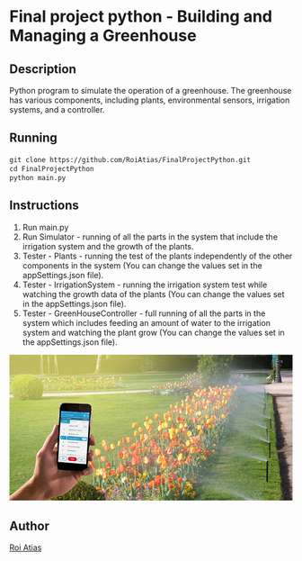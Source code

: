 # Final project python - Building and Managing a Greenhouse

## Description

Python program to simulate the operation of a greenhouse. 
The greenhouse has various components, including plants, environmental sensors, irrigation systems, and a controller.

## Running

```
git clone https://github.com/RoiAtias/FinalProjectPython.git
cd FinalProjectPython
python main.py
```

## Instructions
1. Run main.py
2. Run Simulator - running of all the parts in the system that include the irrigation system and the growth of the plants.
3. Tester - Plants - running the test of the plants independently of the other components in the system
                     (You can change the values set in the appSettings.json file).
4. Tester - IrrigationSystem - running the irrigation system test while watching the growth data of the plants
                     (You can change the values set in the appSettings.json file).
5. Tester - GreenHouseController - full running of all the parts in the system which includes feeding an amount 
                                   of water to the irrigation system and watching the plant grow
                     (You can change the values set in the appSettings.json file).

   
<p align="center">
<img src="Src/Assets/Images/smart_irrigation.jpeg">
</p> 



## Author
[Roi Atias](roiat4@gmail.com)